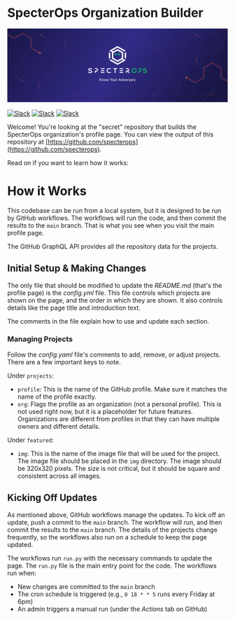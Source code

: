 SpecterOps Organization Builder
===============================
  
![SpecterOps](img/specterops-banner.png)  
  
[![Slack](https://img.shields.io/badge/Slack-SpecterOps-02B36C)](https://join.slack.com/t/bloodhoundhq/shared_invite/zt-1tgq6ojd2-ixpx5nz9Wjtbhc3i8AVAWw) [![Slack](https://img.shields.io/twitter/follow/specterops?style=social)](https://twitter.com/specterops) [![Slack](https://img.shields.io/mastodon/follow/109314317500800201?domain=https%3A%2F%2Finfosec.exchange&style=social)](https://infosec.exchange/@specterops)  

Welcome! You're looking at the "secret" repository that builds the SpecterOps organization's profile page. You can view the output of this repository at [https://github.com/specterops](https://github.com/specterops).

Read on if you want to learn how it works:

# How it Works

This codebase can be run from a local system, but it is designed to be run by GitHub workflows. The workflows will run the code, and then commit the results to the `main` branch. That is what you see when you visit the main profile page.

The GitHub GraphQL API provides all the repository data for the projects.

## Initial Setup & Making Changes

The only file that should be modified to update the _README.md_ (that's the profile page) is the _config.yml_ file. This file controls which projects are shown on the page, and the order in which they are shown. It also controls details like the page title and introduction text.

The comments in the file explain how to use and update each section.

### Managing Projects

Follow the _config.yaml_ file's comments to add, remove, or adjust projects. There are a few important keys to note.

Under `projects`:

* `profile`: This is the name of the GitHub profile. Make sure it matches the name of the profile exactly.
* `org`: Flags the profile as an organization (not a personal profile). This is not used right now, but it is a placeholder for future features. Organizations are different from profiles in that they can have multiple owners and different details.

Under `featured`:

* `img`: This is the name of the image file that will be used for the project. The image file should be placed in the `img` directory. The image should be 320x320 pixels. The size is not critical, but it should be square and consistent across all images. 

## Kicking Off Updates

As mentioned above, GitHub workflows manage the updates. To kick off an update, push a commit to the `main` branch. The workflow will run, and then commit the results to the `main` branch. The details of the projects change frequently, so the workflows also run on a schedule to keep the page updated.

The workflows run `run.py` with the necessary commands to update the page. The `run.py` file is the main entry point for the code. The workflows run when:

* New changes are committed to the `main` branch
* The cron schedule is triggered (e.g., `0 18 * * 5` runs every Friday at 6pm)
* An admin triggers a manual run (under the _Actions_ tab on GitHub)
